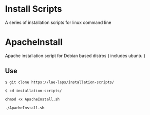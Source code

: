 # Install Scripts
A series of installation scripts for linux command line

# ApacheInstall
Apache installation script for Debian based distros ( includes ubuntu )
## Use

```$ git clone https://lae-laps/installation-scripts/ ```

```$ cd installation-scripts/```

```chmod +x ApacheInstall.sh```

```./ApacheInstall.sh```
